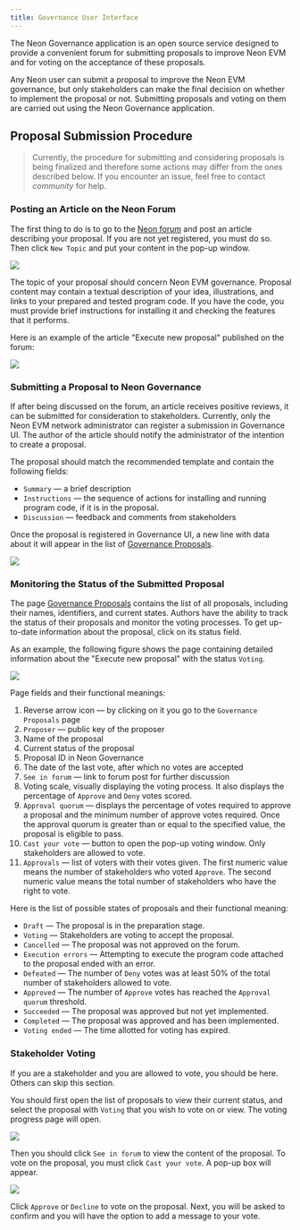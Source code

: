 ```yaml
---
title: Governance User Interface
---
```


The Neon Governance application is an open source service designed to provide a convenient forum for submitting proposals to improve Neon EVM and for voting on the acceptance of these proposals.

Any Neon user can submit a proposal to improve the Neon EVM governance, but only stakeholders can make the final decision on whether to implement the proposal or not. Submitting proposals and voting on them are carried out using the Neon Governance application.

## Proposal Submission Procedure

> Currently, the procedure for submitting and considering proposals is being finalized and therefore some actions may differ from the ones described below. If you encounter an issue, feel free to contact *community* for help.

### Posting an Article on the Neon Forum
The first thing to do is to go to the [Neon forum](https://forum.neon-labs.org) and post an article describing your proposal. If you are not yet registered, you must do so. Then click `New Topic` and put your content in the pop-up window.

<div class='neon-img-box-600' style={{textAlign: 'center'}}>

![](./img/govern-ui-1.png)

</div>

The topic of your proposal should concern Neon EVM governance. Proposal content may contain a textual description of your idea, illustrations, and links to your prepared and tested program code. If you have the code, you must provide brief instructions for installing it and checking the features that it performs.

Here is an example of the article "Execute new proposal" published on the forum:

<div class='neon-img-box-600' style={{textAlign: 'center'}}>

![](./img/govern-ui-2.png)

</div>

### Submitting a Proposal to Neon Governance

If after being discussed on the forum, an article receives positive reviews, it can be submitted for consideration to stakeholders. Currently, only the Neon EVM network administrator can register a submission in Governance UI. The author of the article should notify the administrator of the intention to create a proposal.

The proposal should match the recommended template and contain the following fields:
  * `Summary` — a brief description
  * `Instructions` — the sequence of actions for installing and running program code, if it is in the proposal.
  * `Discussion` — feedback and comments from stakeholders

Once the proposal is registered in Governance UI, a new line with data about it will appear in the list of [Governance Proposals](https://governance.neon-labs.org).

<div class='neon-img-width-600' style={{textAlign: 'center'}}>

![](./img/govern-ui-3.png)

</div>

### Monitoring the Status of the Submitted Proposal
The page [Governance Proposals](https://governance.neon-labs.org) contains the list of all proposals, including their names, identifiers, and current states. Authors have the ability to track the status of their proposals and monitor the voting processes. To get up-to-date information about the proposal, click on its status field.

As an example, the following figure shows the page containing detailed information about the "Execute new proposal" with the status `Voting`.

<div class='neon-img-width-600' style={{textAlign: 'center'}}>

![](./img/govern-ui-4.png)

</div>

Page fields and their functional meanings:

  1. Reverse arrow icon — by clicking on it you go to the `Governance Proposals` page
  1. `Proposer` — public key of the proposer
  1. Name of the proposal
  1. Current status of the proposal
  1. Proposal ID in Neon Governance
  1. The date of the last vote, after which no votes are accepted
  1. `See in forum` — link to forum post for further discussion
  1. Voting scale, visually displaying the voting process. It also displays the percentage of `Approve` and `Deny` votes scored.
  1. `Approval quorum` — displays the percentage of votes required to approve a proposal and the minimum number of approve votes required. Once the approval quorum is greater than or equal to the specified value, the proposal is eligible to pass.
  1. `Cast your vote` — button to open the pop-up voting window. Only stakeholders are allowed to vote.
  1. `Approvals` — list of voters with their votes given. The first numeric value means the number of stakeholders who voted `Approve`. The second numeric value means the total number of stakeholders who have the right to vote.

Here is the list of possible states of proposals and their functional meaning:
  * `Draft` — The proposal is in the preparation stage.
  * `Voting` — Stakeholders are voting to accept the proposal.
  * `Cancelled` — The proposal was not approved on the forum.
  * `Execution errors` — Attempting to execute the program code attached to the proposal ended with an error.
  * `Defeated` — The number of `Deny` votes was at least 50% of the total number of stakeholders allowed to vote.
  * `Approved` — The number of `Approve` votes has reached the `Approval quorum` threshold.
  * `Succeeded` — The proposal was approved but not yet implemented.
  * `Completed` — The proposal was approved and has been implemented.
  * `Voting ended` — The time allotted for voting has expired.

### Stakeholder Voting
If you are a stakeholder and you are allowed to vote, you should be here. Others can skip this section.

You should first open the list of proposals to view their current status, and select the proposal with `Voting` that you wish to vote on or view. The voting progress page will open.

<div class='neon-img-width-600' style={{textAlign: 'center'}}>

![](./img/govern-ui-5.png)

</div>

Then you should click `See in forum` to view the content of the proposal. To vote on the proposal, you must click `Cast your vote`. A pop-up box will appear.

<div class='neon-img-width-600' style={{textAlign: 'center'}}>

![](./img/govern-ui-6.png)

</div>

 Click `Approve` or `Decline` to vote on the proposal. Next, you will be asked to confirm and you will have the option to add a message to your vote.
